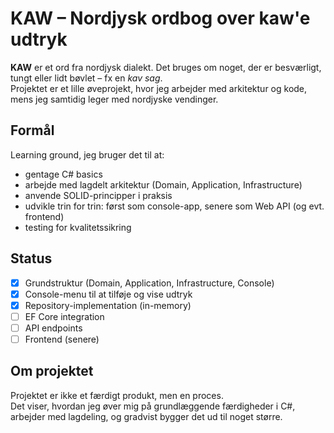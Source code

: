# KAW – Nordjysk ordbog over kaw'e udtryk  

**KAW** er et ord fra nordjysk dialekt. Det bruges om noget, der er besværligt, tungt eller lidt bøvlet – fx en *kav sag*.  
Projektet er et lille øveprojekt, hvor jeg arbejder med arkitektur og kode, mens jeg samtidig leger med nordjyske vendinger.  

## Formål  
Learning ground, jeg bruger det til at:  
- gentage C# basics   
- arbejde med lagdelt arkitektur (Domain, Application, Infrastructure) 
- anvende SOLID-principper i praksis 
- udvikle trin for trin: først som console-app, senere som Web API (og evt. frontend)
- testing for kvalitetssikring

## Status  
- [x] Grundstruktur (Domain, Application, Infrastructure, Console)  
- [x] Console-menu til at tilføje og vise udtryk  
- [x] Repository-implementation (in-memory)
- [ ] EF Core integration  
- [ ] API endpoints  
- [ ] Frontend (senere)  

## Om projektet  
Projektet er ikke et færdigt produkt, men en proces.  
Det viser, hvordan jeg øver mig på grundlæggende færdigheder i C#, arbejder med lagdeling, og gradvist bygger det ud til noget større.  
